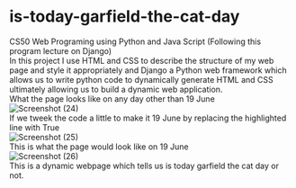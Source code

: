 # is-today-garfield-the-cat-day
CS50 Web Programing using Python and Java Script (Following this program lecture on Django)
<br />
In this project I use HTML and CSS to describe the structure of my web page and style it appropriately and Django a Python web framework which allows us to write python code to dynamically generate HTML and CSS ultimately allowing us to build a dynamic web application.
<br />
What the page looks like on any day other than 19 June
<br />
![Screenshot (24)](https://user-images.githubusercontent.com/79200249/183664309-08269559-75cc-4c1b-bffe-6e8a626a5f46.png)
<br />
If we tweek the code a little to make it 19 June by replacing the highlighted line with True
<br />
![Screenshot (25)](https://user-images.githubusercontent.com/79200249/183664608-343f2fe1-8a07-4b35-93e5-0a6ac382a8c2.png)
<br />
This is what the page would look like on 19 June
<br />
![Screenshot (26)](https://user-images.githubusercontent.com/79200249/183664697-db77c39d-4256-411b-b01d-2fbb0f99c3b7.png)
<br />
This is a dynamic webpage which tells us is today garfield the cat day or not.
